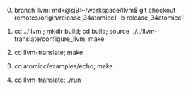 0) branch llvm: mdk@sj9:~/workspace/llvm$ git checkout remotes/origin/release_34atomicc1 -b release_34atomicc1

1) cd ../llvm ; mkdir build; cd build; source ../../llvm-translate/configure_llvm; make

2) cd llvm-translate; make

3) cd atomicc/examples/echo; make 

4) cd llvm-translate; ./run
